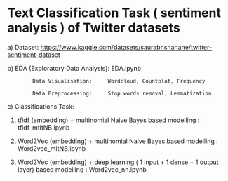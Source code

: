 
# Text Classification Task ( sentiment analysis ) of Twitter datasets

a) Dataset:  https://www.kaggle.com/datasets/saurabhshahane/twitter-sentiment-dataset

b) EDA (Exploratory Data Analysis):  EDA.ipynb

            Data Visualisation:     Wordcloud, Countplot, Frequency 
            
            Data Preprocessing:     Stop words removal, Lemmatization  
            
c) Classifications Task: 

1) tfidf (embedding) + multinomial Naive Bayes based modelling :
             tfidf_mtltNB.ipynb
   
3) Word2Vec (embedding) + multinomial Naive Bayes based modelling :
             Word2vec_mltNB.ipynb
   
5) Word2Vec (embedding) + deep learning ( 1 input + 1 dense + 1 output layer) based modelling :
             Word2vec_nn.ipynb


